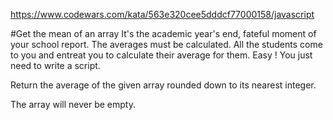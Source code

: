 https://www.codewars.com/kata/563e320cee5dddcf77000158/javascript

#Get the mean of an array 
It's the academic year's end, fateful moment of your school report. The averages must be calculated. All the students come to you and entreat you to calculate their average for them. Easy ! You just need to write a script.

Return the average of the given array rounded down to its nearest integer.

The array will never be empty.

